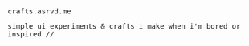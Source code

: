 <samp>
crafts.asrvd.me

simple ui experiments & crafts i make when i'm bored or inspired //
</samp>
